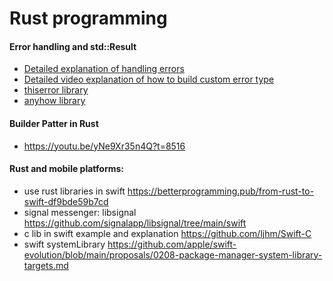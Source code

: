 # Rust programming

#### Error handling and std::Result
 - [Detailed explanation of handling errors](https://www.lpalmieri.com/posts/error-handling-rust/)
 - [Detailed video explanation of how to build custom error type](https://youtu.be/YFzF1AHYjes?t=2527)
 - [thiserror library](https://docs.rs/thiserror/)
 - [anyhow library](https://docs.rs/anyhow)

#### Builder Patter in Rust

- https://youtu.be/yNe9Xr35n4Q?t=8516

#### Rust and mobile platforms:
 - use rust libraries in swift https://betterprogramming.pub/from-rust-to-swift-df9bde59b7cd
 - signal messenger: libsignal https://github.com/signalapp/libsignal/tree/main/swift
 - c lib in swift example and explanation https://github.com/ljhm/Swift-C
 - swift systemLibrary https://github.com/apple/swift-evolution/blob/main/proposals/0208-package-manager-system-library-targets.md
